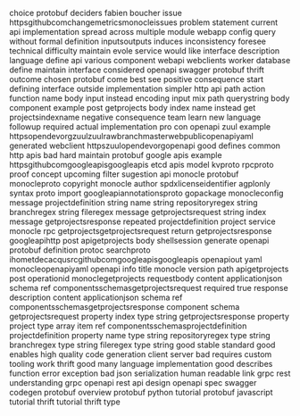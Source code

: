 choice protobuf deciders fabien boucher issue httpsgithubcomchangemetricsmonocleissues problem statement current api implementation spread across multiple module webapp config query without formal definition inputsoutputs induces inconsistency foresee technical difficulty maintain evole service would like interface description language define api various component webapi webclients worker database define maintain interface considered openapi swagger protobuf thrift outcome chosen protobuf come best see positive consequence start defining interface outside implementation simpler http api path action function name body input instead encoding input mix path querystring body component example post getprojects body index name instead get projectsindexname negative consequence team learn new language followup required actual implementation pro con openapi zuul example httpsopendevorgzuulzuulrawbranchmasterwebpublicopenapiyaml generated webclient httpszuulopendevorgopenapi good defines common http apis bad hard maintain protobuf google apis example httpsgithubcomgoogleapisgoogleapis etcd apis model kvproto rpcproto proof concept upcoming filter sugestion api monocle protobuf monocleproto copyright monocle author spdxlicenseidentifier agplonly syntax proto import googleapiannotationsproto gopackage monocleconfig message projectdefinition string name string repositoryregex string branchregex string fileregex message getprojectsrequest string index message getprojectsresponse repeated projectdefinition project service monocle rpc getprojectsgetprojectsrequest return getprojectsresponse googleapihttp post apigetprojects body shellsession generate openapi protobuf definition protoc searchproto ihometdecacqusrcgithubcomgoogleapisgoogleapis openapiout yaml monocleopenapiyaml openapi info title monocle version path apigetprojects post operationid monoclegetprojects requestbody content applicationjson schema ref componentsschemasgetprojectsrequest required true response description content applicationjson schema ref componentsschemasgetprojectsresponse component schema getprojectsrequest property index type string getprojectsresponse property project type array item ref componentsschemasprojectdefinition projectdefinition property name type string repositoryregex type string branchregex type string fileregex type string good stable standard good enables high quality code generation client server bad requires custom tooling work thrift good many language implementation good describes function error exception bad json serialization human readable link grpc rest understanding grpc openapi rest api design openapi spec swagger codegen protobuf overview protobuf python tutorial protobuf javascript tutorial thrift tutorial thrift type